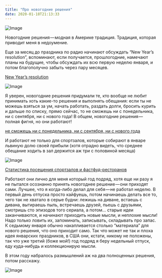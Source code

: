 ```yaml
---
title: "Про новогодние решения"
date: 2020-01-18T21:13:33
---
```


![Image](https://cdn-images-1.medium.com/max/1200/1*TripMSM0n9yENW9dxWJ4Pw.jpeg)

Новогодние решения — модная в Америке традиция. Традиция, которая приводит меня в недоумение.

Еще за месяц до праздника по радио начинают обсуждать “New Year’s resolution”, вспоминают, если получается, прошлогодние, намечают планы на будущие, чтобы обсуждать их всю первую неделю января, и потом благополучно забыть через пару месяцев.

[New Year’s resolution](https://ru.wikipedia.org/wiki/Новогодние_обещания)

![Image](https://cdn-images-1.medium.com/max/800/1*O4sshw_i-VoDtiqRTlynyA.jpeg)

Я уверен, новогодние решения придумали те, кто вообще не любит принимать хоть какие-то решения и выполнять обещания: если ты не можешь взяться за ум, начать работать, раздать долги, бросить курить и дальше по списку, прямо сейчас, то не сможешь ни с понедельника, ни с сентября, ни с нового года! В общем, новогодние решения — полная фигня, но они работают!

[не сможешь ни с понедельника, ни с сентября, ни с нового года](https://trends.google.com/trends/explore?date=today%205-y&geo=US&q=%2Fm%2F019w6h,%2Fm%2F023s6n)

И работают не только для спортзалов, которые собирают в январе львиную долю своей прибыли (хотя отрадно видеть, что среднее обещание ходить в зал держится аж три с половиной месяца)

![Image](https://cdn-images-1.medium.com/max/800/1*2eO4yCNNEq395YyzXujoWQ.png)

[Статистика посещения спортзалов и фастфуд-ресторанов](https://www.citylab.com/life/2019/01/do-people-keep-new-years-resolution-fitness-weight-loss-data/579388/)

Работают они лично для меня который год подряд, хотя еще ни разу я не пытался осознанно принять новогоднее решение — они приходят сами. Лучшее, что я когда-либо делал для себя — не работал неделю. В первый день отпуска просто кайфуешь, потом начинаешь делать все то, чего так не хватало в серые будни: лежишь на диване, встаешь с дивана, вытираешь пыль, встречаешь друзей, пьешь с друзьями, смотришь сто эпизодов того сериала, а потом… старые идеи заканчиваются, и начинают приходить новые мысли, и неплохие мысли! Надо только ловить их, запоминать, записывать, складывать про запас. К седьмому января обычно накапливается столько “материала” для нового решения, что оно приходит само. Так что может не так и плоха идея январских праздников, в США они, кстати, никому не положены, так что уже третий (боже мой!) год подряд я беру недельный отпуск, еду куда-нибудь и коллекционирую мысли.

В этом году набралось размышлений аж на два полноценных решения, потом расскажу.

![Image](https://cdn-images-1.medium.com/max/1200/1*5BHvGyXB_I_Vz6KEp6-4dw.jpeg)
